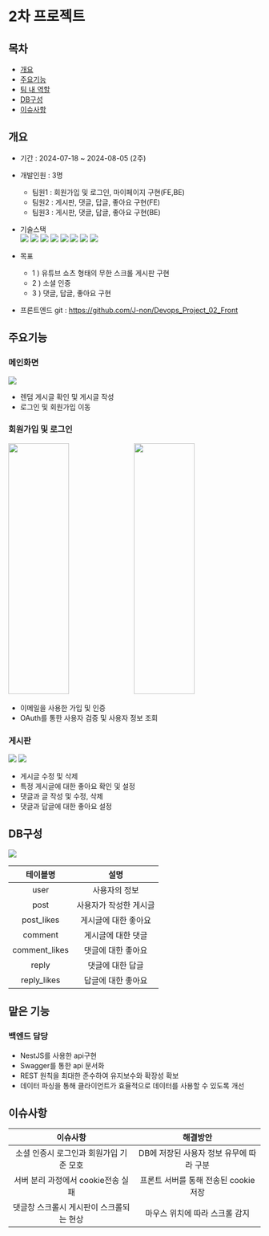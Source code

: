 # 2차 프로젝트
## 목차
 - [개요](#개요)
 - [주요기능](#주요기능)
 - [팀 내 역할](#팀-내-역할)
 - [DB구성](#db구성)
 - [이슈사항](#이슈사항)

## 개요
- 기간 : 2024-07-18 ~ 2024-08-05 (2주)

- 개발인원 : 3명
   - 팀원1  : 회원가입 및 로그인, 마이페이지 구현(FE,BE)
   - 팀원2 : 게시판, 댓글, 답글, 좋아요 구현(FE)
   - 팀원3 : 게시판, 댓글, 답글, 좋아요 구현(BE)

- 기술스택   
<img src="https://img.shields.io/badge/CSS3-1572B6?style=for-the-badge&logo=CSS3&logoColor=white"> <img src="https://img.shields.io/badge/HTML-D0654C?style=for-the-badge&logo=HTML5&logoColor=white"> <img src="https://img.shields.io/badge/JavaScript-F7DF1E?style=for-the-badge&logo=JavaScript&logoColor=black"> <img src="https://img.shields.io/badge/Typescript-3D6AAC?style=for-the-badge&logo=Typescript&logoColor=white"> <img src="https://img.shields.io/badge/node.js-339933?style=for-the-badge&logo=Node.js&logoColor=white"> 
<img src="https://img.shields.io/badge/-NestJs-ea2845?style=for-the-badge&logo=nestjs&logoColor=white"> <img src="https://img.shields.io/badge/Sequelize-52B0E7?style=for-the-badge&logo=sequelize&labelColor=52B0E7&logoColor=FFF"> <img src="https://shields.io/badge/MySQL-blue?logo=mysql&style=for-the-badge&logoColor=white&labelColor=blue"> 

- 목표
   - 1 ) 유튜브 쇼츠 형태의 무한 스크롤 게시판 구현   
   - 2 ) 소셜 인증   
   - 3 ) 댓글, 답글, 좋아요 구현

- 프론트엔드 git : https://github.com/J-non/Devops_Project_02_Front
 
## 주요기능
### 메인화면
<img src='https://github.com/user-attachments/assets/3703716a-8ff5-4362-95ec-2583500447be'/>


- 렌덤 게시글 확인 및 게시글 작성 
- 로그인 및 회원가입 이동

### 회원가입 및 로그인
<img src='https://github.com/user-attachments/assets/1ed05a1c-4b3a-43fa-b34a-2bb9975f2065' width='49%' height='500px' />
<img src='https://github.com/user-attachments/assets/bb10ba31-b08f-4fb4-a74b-68b5e7e94d0f' width='49%' height='500px' />


 - 이메일을 사용한 가입 및 인증
 - OAuth를 통한 사용자 검증 및 사용자 정보 조회

### 게시판
<img src='https://github.com/user-attachments/assets/78ce0478-153f-43ed-b6dd-961a0c9fccdf' />
<img src='https://github.com/user-attachments/assets/440781af-c7f1-42f0-bb01-889ebc87ff8e' />


 - 게시글 수정 및 삭제
 - 특정 게시글에 대한 좋아요 확인 및 설정
 - 댓글과 글 작성 및 수정, 삭제 
 - 댓글과 답글에 대한 좋아요 설정


## DB구성
<img src='https://github.com/user-attachments/assets/b4a739d2-5340-41e0-9a1a-e07fe413fdb1' />

 테이블명 |  설명 |
:------------: | :-----------: |
 user | 사용자의 정보 |
 post | 사용자가 작성한 게시글 |
post_likes | 게시글에 대한 좋아요 |
comment | 게시글에 대한 댓글|
comment_likes | 댓글에 대한 좋아요|
reply | 댓글에 대한 답글|
reply_likes | 답글에 대한 좋아요|
 

## 맡은 기능

### 백엔드 담당

- NestJS를 사용한 api구현
- Swagger를 통한 api 문서화
- REST 원칙을 최대한 준수하여 유지보수와 확장성 확보
- 데이터 파싱을 통해 클라이언트가 효율적으로 데이터를 사용할 수 있도록 개선


## 이슈사항
 이슈사항 |  해결방안|
:------------: | :-----------: |
 소셜 인증시 로그인과 회원가입 기준 모호 | DB에 저장된 사용자 정보 유무에 따라 구분 |
 서버 분리 과정에서 cookie전송 실패 | 프론트 서버를 통해 전송된 cookie 저장 |
 댓글창 스크롤시 게시판이 스크롤되는 현상 | 마우스 위치에 따라 스크롤 감지 |
